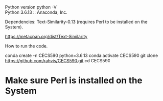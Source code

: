 

Python version 
python -V  
Python 3.6.13 :: Anaconda, Inc.

Dependencies: Text-Similarity-0.13 (requires Perl to be installed on the System).

https://metacpan.org/dist/Text-Similarity 

How to run the code.

conda create -n CECS590 python=3.6.13
conda activate CECS590
git clone https://github.com/rahvis/CECS590.git
cd CECS590
# Make sure Perl is installed on the System


